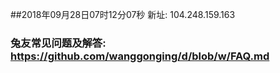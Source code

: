 ##2018年09月28日07时12分07秒 新址: 104.248.159.163
### 兔友常见问题及解答: https://github.com/wanggonging/d/blob/w/FAQ.md
